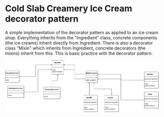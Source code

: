 Cold Slab Creamery Ice Cream decorator pattern
==============================================

A simple implementation of the decorator pattern as applied to an ice cream shop.  Everything inherits from the "Ingredient" class, concrete components (the ice creams) inherit directly from Ingredient.  There is also a decorator class "Mixin" which inherits from Ingredient, concrete decorators (the mixins) inherit from this.  This is basic practice with the decorator pattern.



![UML diagram of project](https://github.com/cugamer/dp_decorator_pattern_ice_cream/blob/master/db_decorator_pattern_ice_cream/dp_decorator_pattern_ice_cream.png)
